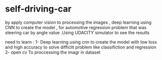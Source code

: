 # self-driving-car
 by apply computer vision to processing the images , deep learning using CNN to create the model , for  automotive regression problem that  was steering car by angle value .Using UDACITY simulator  to see the results
 
 
 need to learn :
1- Deep learning 
using cnn to create the model with low loss and high accuracy  to solve difficlit problem like classifiction and regression 
2- open cv 
To proccessing the imagr in dataset
 
